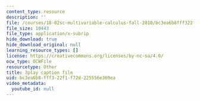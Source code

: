 ```yaml
---
content_type: resource
description: ''
file: /courses/18-02sc-multivariable-calculus-fall-2010/bc3ea6b8fff322f1f72d225556e369ea_idNIKTaBEaI.srt
file_size: 10443
file_type: application/x-subrip
hide_download: true
hide_download_original: null
learning_resource_types: []
license: https://creativecommons.org/licenses/by-nc-sa/4.0/
ocw_type: OCWFile
resourcetype: Other
title: 3play caption file
uid: bc3ea6b8-fff3-22f1-f72d-225556e369ea
video_metadata:
  youtube_id: null
---
```

